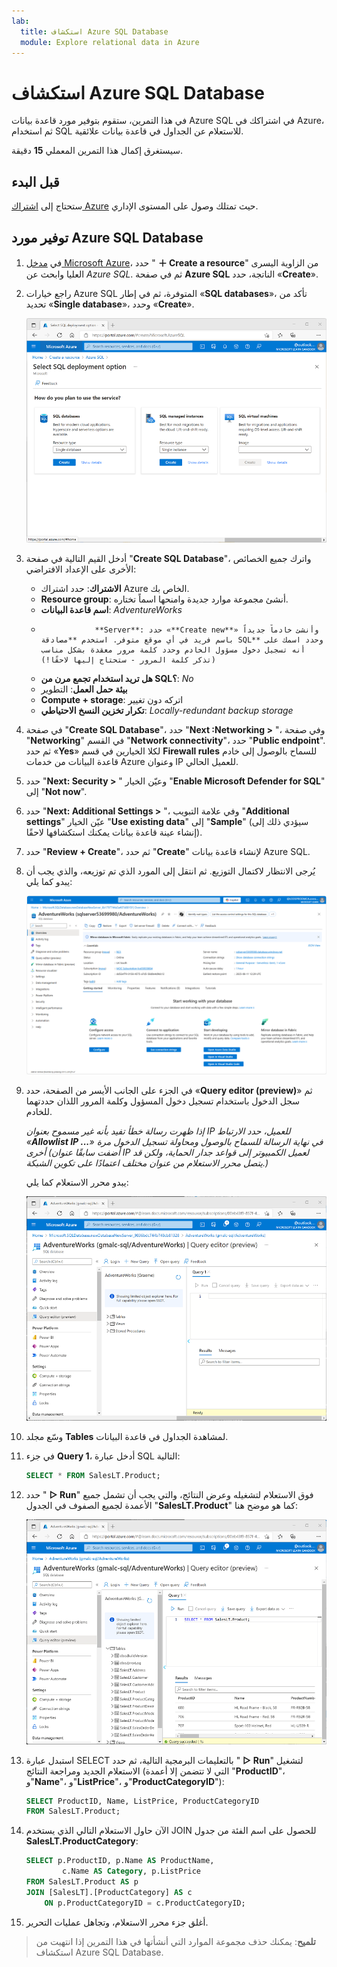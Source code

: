 ```yaml
---
lab:
  title: استكشاف Azure SQL Database
  module: Explore relational data in Azure
---
```


# <a name="explore-azure-sql-database"></a>استكشاف Azure SQL Database

في هذا التمرين، ستقوم بتوفير مورد قاعدة بيانات Azure SQL في اشتراكك في Azure، ثم استخدام SQL للاستعلام عن الجداول في قاعدة بيانات علائقية.

سيستغرق إكمال هذا التمرين المعملي **15** دقيقة.

## <a name="before-you-start"></a>قبل البدء

ستحتاج إلى [اشتراك Azure](https://azure.microsoft.com/free) حيث تمتلك وصول على المستوى الإداري.

## <a name="provision-an-azure-sql-database-resource"></a>توفير مورد Azure SQL Database

1. في [مدخل Microsoft Azure](https://portal.azure.com?azure-portal=true)، حدد " **&#65291; Create a resource**" من الزاوية اليسرى العليا وابحث عن *Azure SQL*. ثم في صفحة **Azure SQL** الناتجة، حدد «**Create**».

1. راجع خيارات Azure SQL المتوفرة، ثم في إطار «**SQL databases**»، تأكد من تحديد «**Single database**»، وحدد «**Create**».

    ![لقطة شاشة من مدخل Microsoft Azure تعرض صفحة "Azure SQL".](images//azure-sql-portal.png)

1. أدخل القيم التالية في صفحة "**Create SQL Database**"، واترك جميع الخصائص الأخرى على الإعداد الافتراضي:
    - **الاشتراك**: حدد اشتراك Azure الخاص بك.
    - **Resource group**: أنشئ مجموعة موارد جديدة وامنحها اسماً تختاره.
    - **اسم قاعدة البيانات**: *AdventureWorks*
    -                 **Server**: حدد «**Create new**» وأنشئ خادماً جديداً باسم فريد في أي موقع متوفر. استخدم **مصادقة SQL** وحدد اسمك على أنه تسجيل دخول مسؤول الخادم وحدد كلمة مرور معقدة بشكل مناسب (تذكر كلمة المرور - ستحتاج إليها لاحقًا!)
    - **هل تريد استخدام تجمع مرن من SQL؟**: *No*
    - **بيئة حمل العمل**: التطوير
    - **Compute + storage**: اتركه دون تغيير
    - **تكرار تخزين النسخ الاحتياطي**: *Locally-redundant backup storage*

1. في صفحة "**Create SQL Database**"، حدد "**Next :Networking >** "، وفي صفحة "**Networking**" في القسم "**Network connectivity**"، حدد "**Public endpoint**". ثم حدد «**Yes**» لكلا الخيارين في قسم **Firewall rules** للسماح بالوصول إلى خادم قاعدة البيانات من خدمات Azure وعنوان IP للعميل الحالي.

1. حدد "**Next: Security >** " وعيّن الخيار "**Enable Microsoft Defender for SQL**" إلى "**Not now**".

1. حدد "**Next: Additional Settings >** "، وفي علامة التبويب "**Additional settings**" عيّن الخيار "**Use existing data**" إلى "**Sample**" (سيؤدي ذلك إلى إنشاء عينة قاعدة بيانات يمكنك استكشافها لاحقًا).

1. حدد "**Review + Create**"، ثم حدد "**Create**" لإنشاء قاعدة بيانات Azure SQL.

1. يُرجى الانتظار لاكتمال التوزيع. ثم انتقل إلى المورد الذي تم توزيعه، والذي يجب أن يبدو كما يلي:

    ![لقطة شاشة لمدخل Microsoft Azure تعرض صفحة "SQL Database".](images//sql-database-portal.png)

1. في الجزء على الجانب الأيسر من الصفحة، حدد «**Query editor (preview)**» ثم سجل الدخول باستخدام تسجيل دخول المسؤول وكلمة المرور اللذان حددتهما للخادم.
    
    *إذا ظهرت رسالة خطأ تفيد بأنه غير مسموح بعنوان IP للعميل، حدد الارتباط «**Allowlist IP ...**» في نهاية الرسالة للسماح بالوصول ومحاولة تسجيل الدخول مرة أخرى (أضفت سابقًا عنوان IP لعميل الكمبيوتر إلى قواعد جدار الحماية، ولكن قد يتصل محرر الاستعلام من عنوان مختلف اعتمادًا على تكوين الشبكة.)*
    
    يبدو محرر الاستعلام كما يلي:
    
    ![لقطة شاشة لمدخل Microsoft Azure تعرض محرر الاستعلام.](images//query-editor.png)

1. وسّع مجلد **Tables** لمشاهدة الجداول في قاعدة البيانات.

1. في جزء **Query 1**، أدخل عبارة SQL التالية:

    ```sql
    SELECT * FROM SalesLT.Product;
    ```

1. حدد " **&#9655; Run**" فوق الاستعلام لتشغيله وعرض النتائج، والتي يجب أن تشمل جميع الأعمدة لجميع الصفوف في الجدول "**SalesLT.Product**" كما هو موضح هنا:

    ![لقطة شاشة لمدخل Microsoft Azure تعرض محرر الاستعلام مع نتائج الاستعلام.](images//sql-query-results.png)

1. استبدل عبارة SELECT بالتعليمات البرمجية التالية، ثم حدد " **&#9655; Run**" لتشغيل الاستعلام الجديد ومراجعة النتائج (التي لا تتضمن إلا أعمدة "**ProductID**"، و"**Name**"، و"**ListPrice**"، و"**ProductCategoryID**"):

    ```sql
    SELECT ProductID, Name, ListPrice, ProductCategoryID
    FROM SalesLT.Product;
    ```

1. الآن حاول الاستعلام التالي الذي يستخدم JOIN للحصول على اسم الفئة من جدول **SalesLT.ProductCategory**:

    ```sql
    SELECT p.ProductID, p.Name AS ProductName,
            c.Name AS Category, p.ListPrice
    FROM SalesLT.Product AS p
    JOIN [SalesLT].[ProductCategory] AS c
        ON p.ProductCategoryID = c.ProductCategoryID;
    ```

1. أغلق جزء محرر الاستعلام، وتجاهل عمليات التحرير.

> **تلميح**: يمكنك حذف مجموعة الموارد التي أنشأتها في هذا التمرين إذا انتهيت من استكشاف Azure SQL Database.
